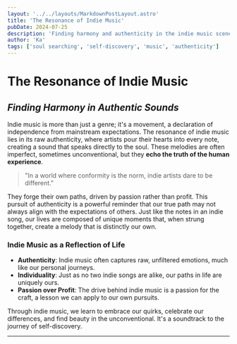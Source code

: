 ```yaml
---
layout: '../../layouts/MarkdownPostLayout.astro'
title: 'The Resonance of Indie Music'
pubDate: 2024-07-25
description: 'Finding harmony and authenticity in the indie music scene.'
author: 'Ka'
tags: ['soul searching', 'self-discovery', 'music', 'authenticity']
---
```


# The Resonance of Indie Music

## _Finding Harmony in Authentic Sounds_

Indie music is more than just a genre; it's a movement, a declaration of independence from mainstream expectations. The resonance of indie music lies in its raw authenticity, where artists pour their hearts into every note, creating a sound that speaks directly to the soul. These melodies are often imperfect, sometimes unconventional, but they **echo the truth of the human experience**.

> "In a world where conformity is the norm, indie artists dare to be different."

They forge their own paths, driven by passion rather than profit. This pursuit of authenticity is a powerful reminder that our true path may not always align with the expectations of others. Just like the notes in an indie song, our lives are composed of unique moments that, when strung together, create a melody that is distinctly our own.

### Indie Music as a Reflection of Life

- **Authenticity**: Indie music often captures raw, unfiltered emotions, much like our personal journeys.
- **Individuality**: Just as no two indie songs are alike, our paths in life are uniquely ours.
- **Passion over Profit**: The drive behind indie music is a passion for the craft, a lesson we can apply to our own pursuits.

Through indie music, we learn to embrace our quirks, celebrate our differences, and find beauty in the unconventional. It's a soundtrack to the journey of self-discovery.

---
